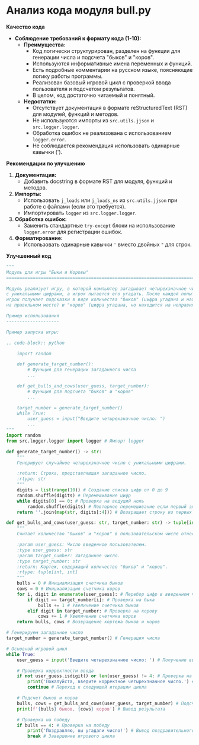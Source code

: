 # Анализ кода модуля bull.py

**Качество кода**

- **Соблюдение требований к формату кода (1-10):**
    -   **Преимущества:**
        -   Код логически структурирован, разделен на функции для генерации числа и подсчета "быков" и "коров".
        -   Используются информативные имена переменных и функций.
        -   Есть подробные комментарии на русском языке, поясняющие логику работы программы.
        -   Реализован базовый игровой цикл с проверкой ввода пользователя и подсчетом результатов.
        -   В целом, код достаточно читаемый и понятный.
    -   **Недостатки:**
        -   Отсутствует документация в формате reStructuredText (RST) для модулей, функций и методов.
        -   Не используются импорты из `src.utils.jjson` и `src.logger.logger`.
        -   Обработка ошибок не реализована с использованием `logger.error`.
        -   Не соблюдается рекомендация использовать одинарные кавычки (').

**Рекомендации по улучшению**

1.  **Документация:**
    *   Добавить docstring в формате RST для модуля, функций и методов.
2.  **Импорты:**
    *   Использовать `j_loads` или `j_loads_ns` из `src.utils.jjson` при работе с файлами (если это требуется).
    *   Импортировать `logger` из `src.logger.logger`.
3.  **Обработка ошибок:**
    *   Заменить стандартные `try-except` блоки на использование `logger.error` для регистрации ошибок.
4.  **Форматирование:**
    *   Использовать одинарные кавычки `'` вместо двойных `"` для строк.

**Улучшенный код**

```python
"""
Модуль для игры "Быки и Коровы"
=========================================================================================

Модуль реализует игру, в которой компьютер загадывает четырехзначное число
с уникальными цифрами, а игрок пытается его угадать. После каждой попытки
игрок получает подсказки в виде количества "быков" (цифра угадана и находится
на правильном месте) и "коров" (цифра угадана, но находится на неправильном месте).

Пример использования
--------------------

Пример запуска игры:

.. code-block:: python

    import random

    def generate_target_number():
        # Функция для генерации загаданного числа
        ...

    def get_bulls_and_cows(user_guess, target_number):
        # Функция для подсчета "быков" и "коров"
        ...

    target_number = generate_target_number()
    while True:
        user_guess = input("Введите четырехзначное число: ")
        ...
"""
import random
from src.logger.logger import logger # Импорт logger

def generate_target_number() -> str:
    """
    Генерирует случайное четырехзначное число с уникальными цифрами.

    :return: Строка, представляющая загаданное число.
    :rtype: str
    """
    digits = list(range(10)) # Создание списка цифр от 0 до 9
    random.shuffle(digits) # Перемешивание цифр
    while digits[0] == 0: # Проверка на ведущий ноль
        random.shuffle(digits) # Повторное перемешивание если первый элемент 0
    return ''.join(map(str, digits[:4])) # Возвращает строку из первых 4 цифр

def get_bulls_and_cows(user_guess: str, target_number: str) -> tuple[int, int]:
    """
    Считает количество "быков" и "коров" в пользовательском числе относительно загаданного.

    :param user_guess: Число введенное пользователем.
    :type user_guess: str
    :param target_number: Загаданное число.
    :type target_number: str
    :return: Кортеж, содержащий количество "быков" и "коров".
    :rtype: tuple[int, int]
    """
    bulls = 0 # Инициализация счетчика быков
    cows = 0 # Инициализация счетчика коров
    for i, digit in enumerate(user_guess): # Перебор цифр в введенном числе
        if digit == target_number[i]: # Проверка на быка
            bulls += 1 # Увеличение счетчика быков
        elif digit in target_number: # Проверка на корову
            cows += 1 # Увеличение счетчика коров
    return bulls, cows # Возвращение кортежа быков и коров

# Генерируем загаданное число
target_number = generate_target_number() # Генерация числа

# Основной игровой цикл
while True:
    user_guess = input('Введите четырехзначное число: ') # Получение ввода от пользователя

    # Проверка корректности ввода
    if not user_guess.isdigit() or len(user_guess) != 4: # Проверка на корректность
        print('Пожалуйста, введите корректное четырехзначное число.') # Вывод сообщения об ошибке
        continue # Переход к следующей итерации цикла

    # Подсчет быков и коров
    bulls, cows = get_bulls_and_cows(user_guess, target_number) # Подсчет быков и коров
    print(f'{bulls} быков, {cows} коров') # Вывод результата

    # Проверка на победу
    if bulls == 4: # Проверка на победу
        print('Поздравляю, вы угадали число!') # Вывод поздравительного сообщения
        break # Завершение игрового цикла
```